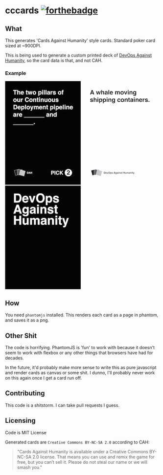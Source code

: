 # cccards [![forthebadge](http://forthebadge.com/images/badges/certified-steve-bruhle.svg)](http://forthebadge.com)

## What
This generates 'Cards Against Humanity' style cards. Standard poker card sized at ~900DPI.

This is being used to generate a custom printed deck of [DevOps Against Humanity](https://github.com/bridgetkromhout/devops-against-humanity), so the card data is that, and not CAH.

### Example
![Black Card](https://raw.githubusercontent.com/kaylynb/cccards/master/cards_example/black3.png)
![White Card](https://raw.githubusercontent.com/kaylynb/cccards/master/cards_example/white1.png)
![Card Back](https://raw.githubusercontent.com/kaylynb/cccards/master/cards_example/black_back.png)

## How
You need `phantomjs` installed. This renders each card as a page in phantom, and saves it as a png.

## Other Shit
The code is horrifying. PhantomJS is 'fun' to work with because it doesn't seem to work with flexbox or any other things that browsers have had for decades.

In the future, it'd probably make more sense to write this as pure javascript and render cards as canvas or some shit. I dunno, I'll probably never work on this again once I get a card run off.

## Contributing
This code is a shitstorm. I can take pull requests I guess.

## Licensing
Code is MIT License

Generated cards are `Creative Commons BY-NC-SA 2.0` according to CAH:

> "Cards Against Humanity is available under a Creative Commons BY-NC-SA 2.0 license. That means you can use and remix the game for free, but you can’t sell it. Please do not steal our name or we will smash you."
